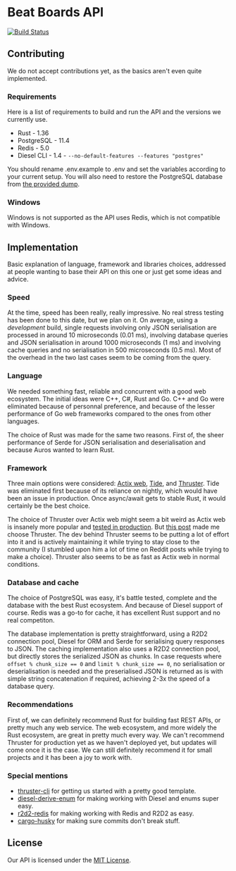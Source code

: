 # Beat Boards API

[![Build Status](https://travis-ci.com/beat-boards/api.svg?branch=master)](https://travis-ci.com/beat-boards/api)

## Contributing

We do not accept contributions yet, as the basics aren't even quite implemented.

### Requirements

Here is a list of requirements to build and run the API and the versions we currently use.

* Rust - 1.36
* PostgreSQL - 11.4
* Redis - 5.0
* Diesel CLI - 1.4 - `--no-default-features --features "postgres"`

You should rename .env.example to .env and set the variables according to your current setup. You will also need to restore the PostgreSQL database from [the provided dump](db.sql).

### Windows

Windows is not supported as the API uses Redis, which is not compatible with Windows.

## Implementation

Basic explanation of language, framework and libraries choices, addressed at people wanting to base their API on this one or just get some ideas and advice.

### Speed

At the time, speed has been really, really impressive. No real stress testing has been done to this date, but we plan on it. On average, using a *development* build, single requests involving only JSON serialisation are processed in around 10 microseconds (0.01 ms), involving database queries and JSON serialisation in around 1000 microseconds (1 ms) and involving cache queries and no serialisation in 500 microseconds (0.5 ms). Most of the overhead in the two last cases seem to be coming from the query. 

### Language

We needed something fast, reliable and concurrent with a good web ecosystem. The initial ideas were C++, C#, Rust and Go. C++ and Go were eliminated because of personnal preference, and because of the lesser performance of Go web frameworks compared to the ones from other languages.

The choice of Rust was made for the same two reasons. First of, the sheer performance of Serde for JSON serialisation and deserialisation and because Auros wanted to learn Rust.

### Framework

Three main options were considered: [Actix web](https://github.com/actix/actix-web), [Tide](https://github.com/rustasync/tide), and [Thruster](https://github.com/trezm/Thruster). Tide was eliminated first because of its reliance on nightly, which would have been an issue in production. Once async/await gets to stable Rust, it would certainly be the best choice.

The choice of Thruster over Actix web might seem a bit weird as Actix web is insanely more popular and [tested in production](https://www.reddit.com/r/rust/comments/cdg5b4/rust_in_the_on_of_the_biggest_music_festival/). But [this post](https://www.reddit.com/r/rust/comments/ce09id/why_we_need_alternatives_to_actix/) made me choose Thruster. The dev behind Thruster seems to be putting a lot of effort into it and is actively maintaining it while trying to stay close to the community (I stumbled upon him a lot of time on Reddit posts while trying to make a choice). Thruster also seems to be as fast as Actix web in normal conditions.

### Database and cache

The choice of PostgreSQL was easy, it's battle tested, complete and the database with the best Rust ecosystem. And because of Diesel support of course. Redis was a go-to for cache, it has excellent Rust support and no real competiton.

The database implementation is pretty straightforward, using a R2D2 connection pool, Diesel for ORM and Serde for serialising query responses to JSON. The caching implementation also uses a R2D2 connection pool, but directly stores the serialized JSON as chunks. In case requests where `offset % chunk_size == 0` and `limit % chunk_size == 0`, no serialisation or deserialisation is needed and the preserialised JSON is returned as is with simple string concatenation if required, achieving 2-3x the speed of a database query.

### Recommendations

First of, we can definitely recommend Rust for building fast REST APIs, or pretty much any web service. The web ecosystem, and more widely the Rust ecosystem, are great in pretty much every way. We can't recommend Thruster for production yet as we haven't deployed yet, but updates will come once it is the case. We can still definitely recommend it for small projects and it has been a joy to work with.

### Special mentions

* [thruster-cli](https://github.com/trezm/thruster-cli) for getting us started with a pretty good template.
* [diesel-derive-enum](https://github.com/adwhit/diesel-derive-enum) for making working with Diesel and enums super easy.
* [r2d2-redis](https://github.com/sorccu/r2d2-redis) for making working with Redis and R2D2 as easy.
* [cargo-husky](https://github.com/rhysd/cargo-husky) for making sure commits don't break stuff.

## License

Our API is licensed under the [MIT License](LICENSE).
